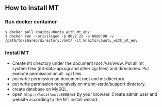 How to install MT
----

### Run docker container

```
$ docker pull knaito/ubuntu_with_mt_env
$ docker run --privileged -p 8022:22 -p 8080:80 -v /path/to/shared/directory:/mnt/ -it knaito/ubuntu_with_mt_env
```

### Install MT

- Create mt directory under the document root /var/www. Put all mt system files (mt-data-api.cgi and other cgi files) and directories. Put execute permission on all .cgi files.
- put write permission on document root and mt directory.
- put write permission recursively on mt/mt-static/support directory.
- create database on MySQL.
- open `http://localhost:8080/mt` by your browser. Create admin user and website according to the MT install wizard.
